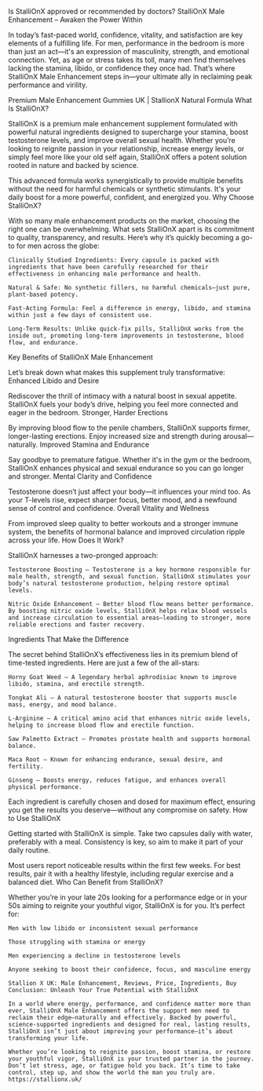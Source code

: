 Is StalliOnX approved or recommended by doctors?
StalliOnX Male Enhancement – Awaken the Power Within

In today’s fast-paced world, confidence, vitality, and satisfaction are key elements of a fulfilling life. For men, performance in the bedroom is more than just an act—it's an expression of masculinity, strength, and emotional connection. Yet, as age or stress takes its toll, many men find themselves lacking the stamina, libido, or confidence they once had. That’s where StalliOnX Male Enhancement steps in—your ultimate ally in reclaiming peak performance and virility.

Premium Male Enhancement Gummies UK | StallionX Natural Formula
What Is StalliOnX?

StalliOnX is a premium male enhancement supplement formulated with powerful natural ingredients designed to supercharge your stamina, boost testosterone levels, and improve overall sexual health. Whether you’re looking to reignite passion in your relationship, increase energy levels, or simply feel more like your old self again, StalliOnX offers a potent solution rooted in nature and backed by science.

This advanced formula works synergistically to provide multiple benefits without the need for harmful chemicals or synthetic stimulants. It's your daily boost for a more powerful, confident, and energized you.
Why Choose StalliOnX?

With so many male enhancement products on the market, choosing the right one can be overwhelming. What sets StalliOnX apart is its commitment to quality, transparency, and results. Here’s why it’s quickly becoming a go-to for men across the globe:

    Clinically Studied Ingredients: Every capsule is packed with ingredients that have been carefully researched for their effectiveness in enhancing male performance and health.

    Natural & Safe: No synthetic fillers, no harmful chemicals—just pure, plant-based potency.

    Fast-Acting Formula: Feel a difference in energy, libido, and stamina within just a few days of consistent use.

    Long-Term Results: Unlike quick-fix pills, StalliOnX works from the inside out, promoting long-term improvements in testosterone, blood flow, and endurance.

Key Benefits of StalliOnX Male Enhancement

Let’s break down what makes this supplement truly transformative:
Enhanced Libido and Desire

Rediscover the thrill of intimacy with a natural boost in sexual appetite. StalliOnX fuels your body’s drive, helping you feel more connected and eager in the bedroom.
Stronger, Harder Erections

By improving blood flow to the penile chambers, StalliOnX supports firmer, longer-lasting erections. Enjoy increased size and strength during arousal—naturally.
Improved Stamina and Endurance

Say goodbye to premature fatigue. Whether it's in the gym or the bedroom, StalliOnX enhances physical and sexual endurance so you can go longer and stronger.
Mental Clarity and Confidence

Testosterone doesn’t just affect your body—it influences your mind too. As your T-levels rise, expect sharper focus, better mood, and a newfound sense of control and confidence.
Overall Vitality and Wellness

From improved sleep quality to better workouts and a stronger immune system, the benefits of hormonal balance and improved circulation ripple across your life.
How Does It Work?

StalliOnX harnesses a two-pronged approach:

    Testosterone Boosting – Testosterone is a key hormone responsible for male health, strength, and sexual function. StalliOnX stimulates your body’s natural testosterone production, helping restore optimal levels.

    Nitric Oxide Enhancement – Better blood flow means better performance. By boosting nitric oxide levels, StalliOnX helps relax blood vessels and increase circulation to essential areas—leading to stronger, more reliable erections and faster recovery.

Ingredients That Make the Difference

The secret behind StalliOnX’s effectiveness lies in its premium blend of time-tested ingredients. Here are just a few of the all-stars:

    Horny Goat Weed – A legendary herbal aphrodisiac known to improve libido, stamina, and erectile strength.

    Tongkat Ali – A natural testosterone booster that supports muscle mass, energy, and mood balance.

    L-Arginine – A critical amino acid that enhances nitric oxide levels, helping to increase blood flow and erectile function.

    Saw Palmetto Extract – Promotes prostate health and supports hormonal balance.

    Maca Root – Known for enhancing endurance, sexual desire, and fertility.

    Ginseng – Boosts energy, reduces fatigue, and enhances overall physical performance.

Each ingredient is carefully chosen and dosed for maximum effect, ensuring you get the results you deserve—without any compromise on safety.
How to Use StalliOnX

Getting started with StalliOnX is simple. Take two capsules daily with water, preferably with a meal. Consistency is key, so aim to make it part of your daily routine.

Most users report noticeable results within the first few weeks. For best results, pair it with a healthy lifestyle, including regular exercise and a balanced diet.
Who Can Benefit from StalliOnX?

Whether you’re in your late 20s looking for a performance edge or in your 50s aiming to reignite your youthful vigor, StalliOnX is for you. It’s perfect for:

    Men with low libido or inconsistent sexual performance

    Those struggling with stamina or energy

    Men experiencing a decline in testosterone levels

    Anyone seeking to boost their confidence, focus, and masculine energy

    Stallion X UK: Male Enhancement, Reviews, Price, Ingredients, Buy
    Conclusion: Unleash Your True Potential with StalliOnX

    In a world where energy, performance, and confidence matter more than ever, StalliOnX Male Enhancement offers the support men need to reclaim their edge—naturally and effectively. Backed by powerful, science-supported ingredients and designed for real, lasting results, StalliOnX isn’t just about improving your performance—it’s about transforming your life.

    Whether you’re looking to reignite passion, boost stamina, or restore your youthful vigor, StalliOnX is your trusted partner in the journey. Don’t let stress, age, or fatigue hold you back. It’s time to take control, step up, and show the world the man you truly are.
    https://stallionx.uk/
